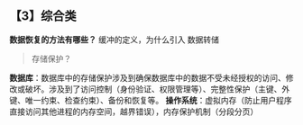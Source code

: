## 【3】综合类

**数据恢复的方法有哪些？**
缓冲的定义，为什么引入
数据转储

> 存储保护？

**数据库**：数据库中的存储保护涉及到确保数据库中的数据不受未经授权的访问、修改或破坏。涉及到了访问控制（身份验证、权限管理等）、完整性保护（主键、外键、唯一约束、检查约束）、备份和恢复等。
**操作系统**：虚拟内存（防止用户程序直接访问其他进程的内存空间，越界错误），内存保护机制（分段分页）

